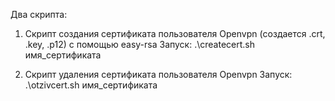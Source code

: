 Два скрипта:
1) Скрипт создания сертификата пользователя Openvpn (создается .crt, .key, .p12) с помощью easy-rsa
Запуск: .\createcert.sh имя_сертификата

2) Скрипт удаления  сертификата пользователя Openvpn
Запуск: .\otzivcert.sh имя_сертификата
